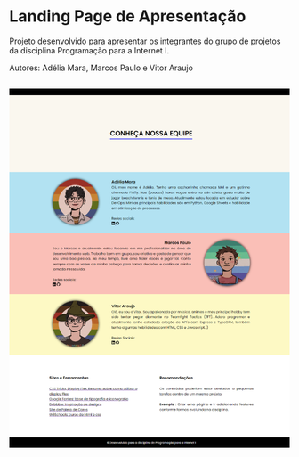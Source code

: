 # Landing Page de Apresentação

Projeto desenvolvido para apresentar os integrantes do grupo de projetos da disciplina Programação para a Internet I. 

Autores: Adélia Mara, Marcos Paulo e Vitor Araujo


## 

![Landing Page](./assets/images/pagina1.png)
